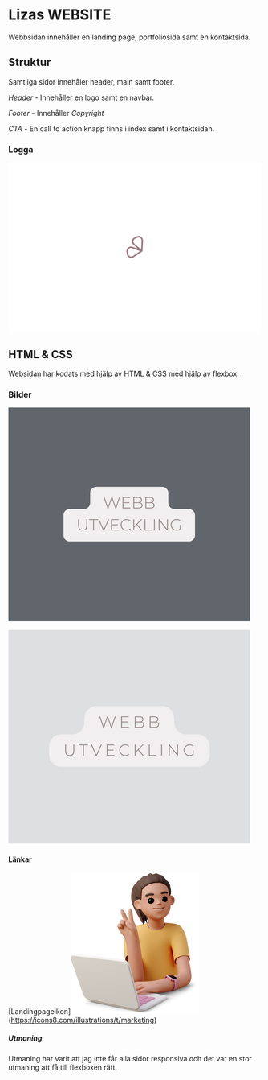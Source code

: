 # Lizas WEBSITE
Webbsidan innehåller en landing page, portfoliosida samt en kontaktsida.

## Struktur
Samtliga sidor innehåler header, main samt footer.

_*Header*_ - Innehåller en logo samt en navbar.

_*Footer*_ - Innehåller _Copyright_

_*CTA*_ - En call to action knapp finns i index samt i kontaktsidan.

### Logga
![Logga Fjäril](images/icon_butterfly.png) 

## HTML & CSS

Websidan har kodats med hjälp av HTML & CSS med hjälp av flexbox.

### Bilder
![Portfolio1](images/webb.png.png)

![Portfolio2](images/webmark.png)

#### Länkar

[LandingpageIkon]![Tjej med dator](images/casual-life-3d-young-woman-working-on-laptop-and-showing-v-sign.png) (https://icons8.com/illustrations/t/marketing)

##### Utmaning

Utmaning har varit att jag inte får alla sidor responsiva och det var en stor utmaning att få till flexboxen rätt.







 

